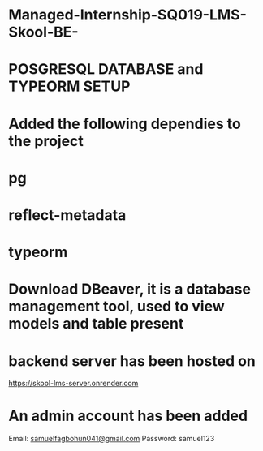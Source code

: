 # Managed-Internship-SQ019-LMS-Skool-BE-

# POSGRESQL DATABASE and TYPEORM SETUP

# Added the following dependies to the project
# pg
# reflect-metadata
# typeorm
# Download DBeaver, it is a database management tool, used to view models and table present


# backend server has been hosted on 
https://skool-lms-server.onrender.com

# An admin account has been added
Email: samuelfagbohun041@gmail.com
Password: samuel123